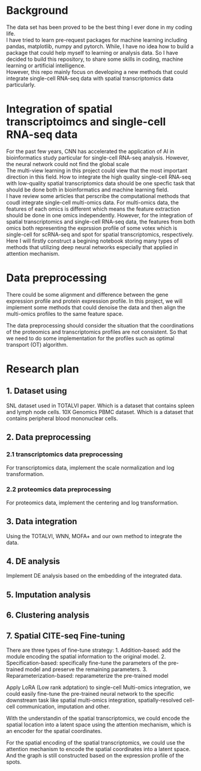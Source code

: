 # Background
The data set has been proved to be the best thing I ever done in my coding life.  
I have tried to learn pre-request packages for machine learning including pandas, matplotlib, numpy and pytorch. While, I have no idea how to build a package that could help myself to learning or analysis data. So I have decided to build this repository, to share some skills in coding, machine learning or artificial intelligence.  
However, this repo mainly focus on developing a new methods that could integrate single-cell RNA-seq data with spatial transcriptomics data particularly.  
# Integration of spatial transcriptoimcs and single-cell RNA-seq data
For the past few years, CNN has accelerated the application of AI in bioinformatics study particular for single-cell RNA-seq analysis. However, the neural network could not find the global scale   
The multi-view learning in this project could view that the most important direction in this field. How to integrate the high quality single-cell RNA-seq with low-quality spatial transcriptomics data should be one specfic task that should be done both in bioinformatics and machine learning field.  
I have review some articles that perscribe the computational methods that coudl integrate single-cell multi-omics data. For multi-omics data, the features of each omics is different which means the feature extraction should be done in one omics independently. However, for the integration of spatial transcriptomics and single-cell RNA-seq data, the features from both omics both representing the exprssion profile of some votex which is single-cell for scRNA-seq and spot for spatial transcriptomics, respectively. 
Here I will firstly construct a begining notebook storing many types of methods that utilizing deep neural networks especially that applied in attention mechanism. 

# Data preprocessing
There could be some alignment and difference between the gene expression profile and protein expression profile. In this project, we will implement some methods that could denoise the data and then align the multi-omics profiles to the same feature space.

The data preprocessing should consider the situation that the coordinations of the proteomics and transcriptomics profiles are not consistent. So that we need to do some implementation for the profiles such as optimal transport (OT) algorithm.


# Research plan
## 1. Dataset using
SNL dataset used in TOTALVI paper. Which is a dataset that contains spleen and lymph node cells. 
10X Genomics PBMC dataset. Which is a dataset that contains peripheral blood mononuclear cells.
## 2. Data preprocessing
### 2.1 transcriptomics data preprocessing
For transcriptomics data, implement the scale normalization and log transformation.  

### 2.2 proteomics data preprocessing
For proteomics data, implement the centering and log transformation.

## 3. Data integration
Using the TOTALVI, WNN, MOFA+ and our own method to integrate the data.

## 4. DE analysis
Implement DE analysis based on the embedding of the integrated data. 

## 5. Imputation analysis

## 6. Clustering analysis

## 7. Spatial CITE-seq Fine-tuning
There are three types of fine-tune strategy:
    1. Addition-based: add the module encoding the spatial information to the original model.
    2. Specification-based: specifically fine-tune the parameters of the pre-trained model and preserve the remaining parameters.
    3. Reparameterization-based: reparameterize the pre-trained model

Apply LoRA (Low rank adptation) to single-cell Multi-omics integration, we could easily fine-tune the pre-trained neural network to the specific downstream task like spatial multi-omics integration, spatially-resolved cell-cell communication, imputation and other. 

With the understandin of the spatial transcriptomics, we could encode the spatial location into a latent space using the attention mechanism, which is an encoder for the spatial coordinates. 

For the spatial encoding of the spatial transcriptomics, we could use the attention mechanism to encode the spatial coordinates into a latent space. And the graph is still constructed based on the expression profile of the spots.